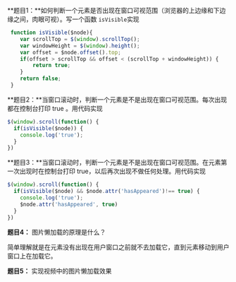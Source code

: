 **题目1：**如何判断一个元素是否出现在窗口可视范围（浏览器的上边缘和下边缘之间，肉眼可视）。写一个函数 `isVisible`实现

```javascript
 function isVisible($node){
 	var scrollTop = $(window).scrollTop();
    var windowHeight = $(window).height();
 	var offset = $node.offset().top;
 	if(offset > scrollTop && offset < (scrollTop + windowHeight)) {
    	return true; 
 	}
    return false;
 }
```

**题目2：**当窗口滚动时，判断一个元素是不是出现在窗口可视范围。每次出现都在控制台打印 true 。用代码实现

```javascript
$(window).scroll(function() {
  if(isVisible($node)) {
  	console.log('true');
  }
})
```

**题目3：**当窗口滚动时，判断一个元素是不是出现在窗口可视范围。在元素第一次出现时在控制台打印 true，以后再次出现不做任何处理。用代码实现

```javascript
$(window).scroll(function() {
  if(isVisible($node) && $node.attr('hasAppeared')!== true) {
  	console.log('true');
    $node.attr('hasAppeared', true)
  }
})
```

**题目4：** 图片懒加载的原理是什么？

简单理解就是在元素没有出现在用户窗口之前就不去加载它，直到元素移动到用户窗口上在加载它。

**题目5：** 实现视频中的图片懒加载效果


